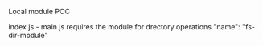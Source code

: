 Local module POC

index.js - main js requires the module for drectory operations
"name": "fs-dir-module"